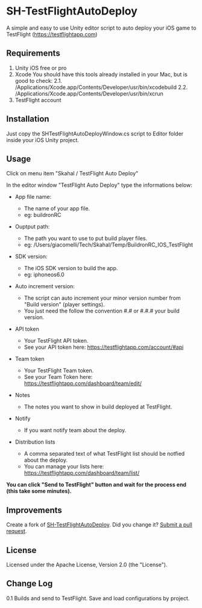 SH-TestFlightAutoDeploy
=======================

A simple and easy to use Unity editor script to auto deploy your iOS game to TestFlight (https://testflightapp.com)

Requirements
-------
1. Unity iOS free or pro
2. Xcode
You should have this tools already installed in your Mac, but is good to check:
	2.1. /Applications/Xcode.app/Contents/Developer/usr/bin/xcodebuild
	2.2. /Applications/Xcode.app/Contents/Developer/usr/bin/xcrun
3. TestFlight account

Installation
-------
Just copy the SHTestFlightAutoDeployWindow.cs script to Editor folder inside your iOS Unity project.

Usage
-------
Click on menu item "Skahal / TestFlight Auto Deploy"

In the editor window "TestFlight Auto Deploy" type the informations below:

* App file name:
	* The name of your app file. 
	* eg: buildronRC

* Ouptput path:
	* The path you want to use to put build player files.
	* eg: /Users/giacomelli/Tech/Skahal/Temp/BuildronRC_IOS_TestFlight

* SDK version:
	* The iOS SDK version to build the app.
	* eg: iphoneos6.0

* Auto increment version:
	* The script can auto increment your minor version number from "Build version" (player settings). 
	* You just need the follow the convention #.# or #.#.# your build version.

* API token
	* Your TestFlight API token.
	* See your API token here: https://testflightapp.com/account/#api

* Team token
	* Your TestFlight Team token.
	* See your Team Token here: https://testflightapp.com/dashboard/team/edit/

* Notes
	* The notes you want to show in build deployed at TestFlight.

* Notify
	* If you want notify team about the deploy.

* Distribution lists
	* A comma separated text of what TestFlight list should be notfied about the deploy.
	* You can manage your lists here: https://testflightapp.com/dashboard/team/list/


**You can click "Send to TestFlight" button and wait for the process end (this take some minutes).**


Improvements
------
Create a fork of <a href="fork_select">SH-TestFlightAutoDeploy</a>. Did you change it? <a href="pull/new/master">Submit a pull request</a>.

License
------
Licensed under the Apache License, Version 2.0 (the "License").

Change Log
------
0.1 Builds and send to TestFlight. Save and load configurations by project.
